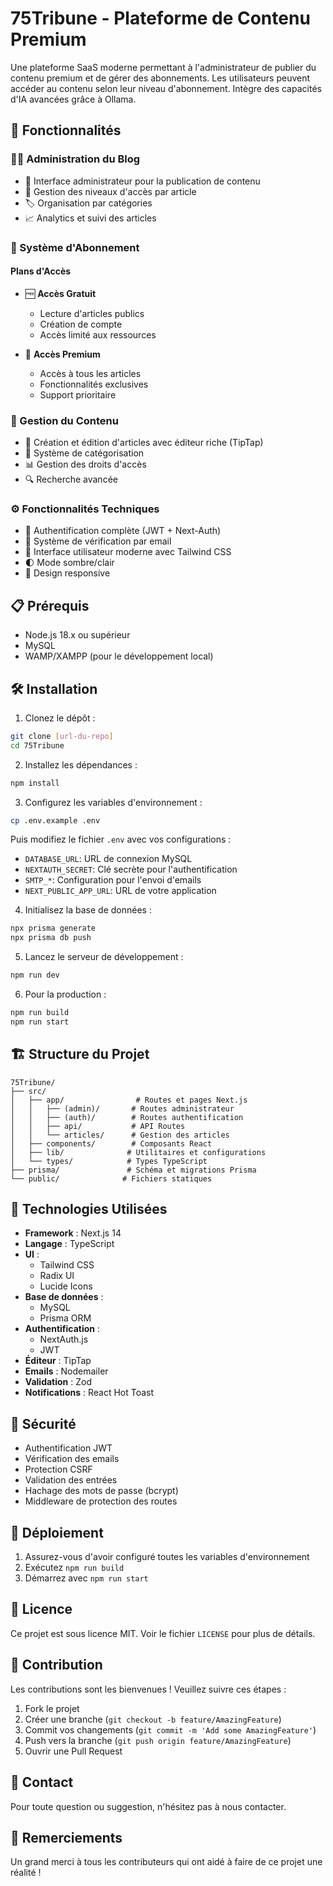 # 75Tribune - Plateforme de Contenu Premium

Une plateforme SaaS moderne permettant à l'administrateur de publier du contenu premium et de gérer des abonnements. Les utilisateurs peuvent accéder au contenu selon leur niveau d'abonnement. Intègre des capacités d'IA avancées grâce à Ollama.

## 🚀 Fonctionnalités

### 👨‍💼 Administration du Blog

- 📝 Interface administrateur pour la publication de contenu
- 🎯 Gestion des niveaux d'accès par article
- 🏷️ Organisation par catégories
- 📈 Analytics et suivi des articles

### 💎 Système d'Abonnement

#### Plans d'Accès

- 🆓 **Accès Gratuit**

  - Lecture d'articles publics
  - Création de compte
  - Accès limité aux ressources

- 💫 **Accès Premium**
  - Accès à tous les articles
  - Fonctionnalités exclusives
  - Support prioritaire

### 🎯 Gestion du Contenu

- 📄 Création et édition d'articles avec éditeur riche (TipTap)
- 🌟 Système de catégorisation
- 📊 Gestion des droits d'accès
- 🔍 Recherche avancée

### ⚙️ Fonctionnalités Techniques

- 🔐 Authentification complète (JWT + Next-Auth)
- 📧 Système de vérification par email
- 🎨 Interface utilisateur moderne avec Tailwind CSS
- 🌓 Mode sombre/clair
- 📱 Design responsive

## 📋 Prérequis

- Node.js 18.x ou supérieur
- MySQL
- WAMP/XAMPP (pour le développement local)

## 🛠️ Installation

1. Clonez le dépôt :

```bash
git clone [url-du-repo]
cd 75Tribune
```

2. Installez les dépendances :

```bash
npm install
```

3. Configurez les variables d'environnement :

```bash
cp .env.example .env
```

Puis modifiez le fichier `.env` avec vos configurations :

- `DATABASE_URL`: URL de connexion MySQL
- `NEXTAUTH_SECRET`: Clé secrète pour l'authentification
- `SMTP_*`: Configuration pour l'envoi d'emails
- `NEXT_PUBLIC_APP_URL`: URL de votre application

4. Initialisez la base de données :

```bash
npx prisma generate
npx prisma db push
```

5. Lancez le serveur de développement :

```bash
npm run dev
```

6. Pour la production :

```bash
npm run build
npm run start
```

## 🏗️ Structure du Projet

```
75Tribune/
├── src/
│   ├── app/                # Routes et pages Next.js
│   │   ├── (admin)/       # Routes administrateur
│   │   ├── (auth)/        # Routes authentification
│   │   ├── api/           # API Routes
│   │   └── articles/      # Gestion des articles
│   ├── components/        # Composants React
│   ├── lib/              # Utilitaires et configurations
│   └── types/            # Types TypeScript
├── prisma/               # Schéma et migrations Prisma
└── public/              # Fichiers statiques
```

## 🔧 Technologies Utilisées

- **Framework** : Next.js 14
- **Langage** : TypeScript
- **UI** :
  - Tailwind CSS
  - Radix UI
  - Lucide Icons
- **Base de données** :
  - MySQL
  - Prisma ORM
- **Authentification** :
  - NextAuth.js
  - JWT
- **Éditeur** : TipTap
- **Emails** : Nodemailer
- **Validation** : Zod
- **Notifications** : React Hot Toast

## 🔐 Sécurité

- Authentification JWT
- Vérification des emails
- Protection CSRF
- Validation des entrées
- Hachage des mots de passe (bcrypt)
- Middleware de protection des routes

## 🚀 Déploiement

1. Assurez-vous d'avoir configuré toutes les variables d'environnement
2. Exécutez `npm run build`
3. Démarrez avec `npm run start`

## 📝 Licence

Ce projet est sous licence MIT. Voir le fichier `LICENSE` pour plus de détails.

## 🤝 Contribution

Les contributions sont les bienvenues ! Veuillez suivre ces étapes :

1. Fork le projet
2. Créer une branche (`git checkout -b feature/AmazingFeature`)
3. Commit vos changements (`git commit -m 'Add some AmazingFeature'`)
4. Push vers la branche (`git push origin feature/AmazingFeature`)
5. Ouvrir une Pull Request

## 📧 Contact

Pour toute question ou suggestion, n'hésitez pas à nous contacter.

## 🙏 Remerciements

Un grand merci à tous les contributeurs qui ont aidé à faire de ce projet une réalité !
